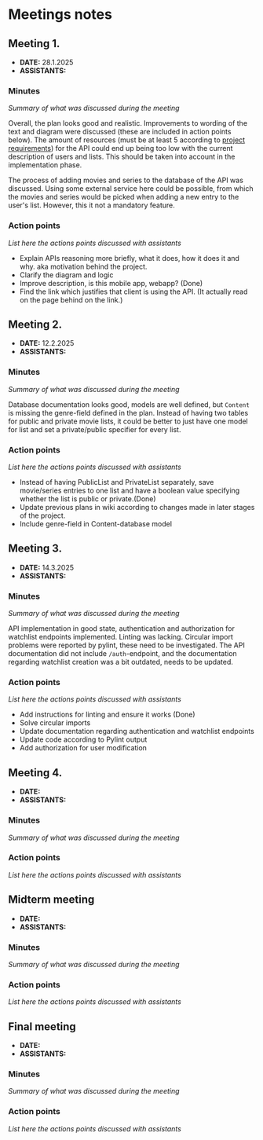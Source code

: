 # Meetings notes

## Meeting 1.
* **DATE:** 28.1.2025
* **ASSISTANTS:**

### Minutes
*Summary of what was discussed during the meeting*

Overall, the plan looks good and realistic. Improvements to wording of the text and diagram were discussed (these are included in action points below). The amount of resources (must be at least 5 according to [project requirements](https://lovelace.oulu.fi/ohjelmoitava-web/pwp-spring-2025/pwp-project-work-assignment/#restful-api)) for the API could end up being too low with the current description of users and lists. This should be taken into account in the implementation phase.

The process of adding movies and series to the database of the API was discussed. Using some external service here could be possible, from which the movies and series would be picked when adding a new entry to the user's list. However, this it not a mandatory feature.

### Action points
*List here the actions points discussed with assistants*
- Explain APIs reasoning more briefly, what it does, how it does it and why. aka motivation behind the project.
- Clarify the diagram and logic
- Improve description, is this mobile app, webapp? (Done)
- Find the link which justifies that client is using the API. (It actually read on the page behind on the link.)




## Meeting 2.
* **DATE:** 12.2.2025
* **ASSISTANTS:**

### Minutes
*Summary of what was discussed during the meeting*

Database documentation looks good, models are well defined, but `Content` is missing the genre-field defined in the plan. Instead of having two tables for public and private movie lists, it could be better to just have one model for list and set a private/public specifier for every list.

### Action points
*List here the actions points discussed with assistants*

- Instead of having PublicList and PrivateList separately, save movie/series entries to one list and have a boolean value specifying whether the list is public or private.(Done)
- Update previous plans in wiki according to changes made in later stages of the project.
- Include genre-field in Content-database model



## Meeting 3.
* **DATE:** 14.3.2025
* **ASSISTANTS:**

### Minutes
*Summary of what was discussed during the meeting*

API implementation in good state, authentication and authorization for watchlist endpoints implemented. Linting was lacking. Circular import problems were reported by pylint, these need to be investigated. The API documentation did not include `/auth`-endpoint, and the documentation regarding watchlist creation was a bit outdated, needs to be updated.

### Action points
*List here the actions points discussed with assistants*
- Add instructions for linting and ensure it works (Done)
- Solve circular imports
- Update documentation regarding authentication and watchlist endpoints
- Update code according to Pylint output
- Add authorization for user modification



## Meeting 4.
* **DATE:**
* **ASSISTANTS:**

### Minutes
*Summary of what was discussed during the meeting*

### Action points
*List here the actions points discussed with assistants*




## Midterm meeting
* **DATE:**
* **ASSISTANTS:**

### Minutes
*Summary of what was discussed during the meeting*

### Action points
*List here the actions points discussed with assistants*




## Final meeting
* **DATE:**
* **ASSISTANTS:**

### Minutes
*Summary of what was discussed during the meeting*

### Action points
*List here the actions points discussed with assistants*




